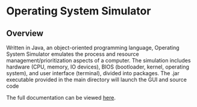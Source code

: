 # Operating System Simulator
## Overview
Written in Java, an object-oriented programming language, Operating System Simulator emulates the process and resource management/prioritization aspects of a computer. The simulation includes hardware (CPU, memory, IO devices), BIOS (bootloader, kernel, operating system), and user interface (terminal), divided into packages. The .jar executable provided in the main directory will launch the GUI and source code

The full documentation can be viewed [here](https://github.com/DuaLee/os-simulator/blob/main/Operating%20System%20Simulator.pdf).
